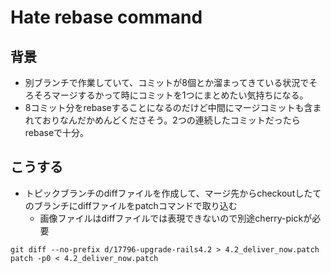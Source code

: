 # Hate rebase command
## 背景
* 別ブランチで作業していて、コミットが8個とか溜まってきている状況でそろそろマージするかって時にコミットを1つにまとめたい気持ちになる。
* 8コミット分をrebaseすることになるのだけど中間にマージコミットも含まれておりなんだかめんどくださそう。2つの連続したコミットだったらrebaseで十分。

## こうする
* トピックブランチのdiffファイルを作成して、マージ先からcheckoutしたてのブランチにdiffファイルをpatchコマンドで取り込む
  * 画像ファイルはdiffファイルでは表現できないので別途cherry-pickが必要

```
git diff --no-prefix d/17796-upgrade-rails4.2 > 4.2_deliver_now.patch
patch -p0 < 4.2_deliver_now.patch
```
